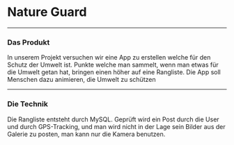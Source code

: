 # Nature Guard

---

### Das Produkt

In unserem Projekt versuchen wir eine App zu erstellen welche für den Schutz der Umwelt ist. Punkte welche man sammelt, wenn man etwas für die Umwelt getan hat, bringen einen höher auf eine Rangliste. Die App soll Menschen dazu animieren, die Umwelt zu schützen

---

### Die Technik

Die Rangliste entsteht durch MySQL.
Geprüft wird ein Post durch die User und durch GPS-Tracking,
und man wird nicht in der Lage sein Bilder aus der Galerie zu posten, man kann nur die Kamera benutzen.
